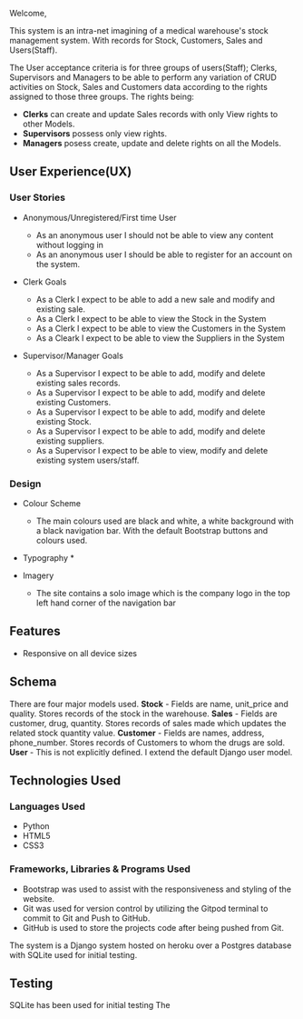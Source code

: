 Welcome,

This system is an intra-net imagining of a medical warehouse's stock management system. With records for Stock, Customers, Sales and Users(Staff). 

The User acceptance criteria is for three groups of users(Staff); Clerks, Supervisors and Managers to be able to perform any variation of CRUD activities on Stock, Sales and Customers data according to the rights assigned to those three groups. 
The rights being:
- **Clerks** can create and update Sales records with only View rights to other Models.
- **Supervisors** possess only view rights.
- **Managers** posess create, update and delete rights on all the Models.

## User Experience(UX)
### User Stories
* Anonymous/Unregistered/First time User
    * As an anonymous user I should not be able to view any content without logging in
    * As an anonymous user I should be able to register for an account on the system.

* Clerk Goals
    * As a Clerk I expect to be able to add a new sale and modify and existing sale.
    * As a Clerk I expect to be able to view the Stock in the System
    * As a Clerk I expect to be able to view the Customers in the System
    * As a Cleark I expect to be able to view the Suppliers in the System

* Supervisor/Manager Goals
    * As a Supervisor I expect to be able to add, modify and delete existing sales records.
    * As a Supervisor I expect to be able to add, modify and delete existing Customers.
    * As a Supervisor I expect to be able to add, modify and delete existing Stock.
    * As a Supervisor I expect to be able to add, modify and delete existing suppliers.
    * As a Supervisor I expect to be able to view, modify and delete existing system users/staff.

### Design
* Colour Scheme
    * The main colours used are black and white, a white background with a black navigation bar. With the default Bootstrap buttons and colours used.

* Typography
    *

* Imagery
    * The site contains a solo image which is the company logo in the top left hand corner of the navigation bar

## Features
* Responsive on all device sizes

## Schema
There are four major models used.
**Stock** - Fields are name, unit_price and quality. Stores records of the stock in the warehouse.
**Sales** - Fields are customer, drug, quantity. Stores records of sales made which updates the related stock quantity value.
**Customer** - Fields are names, address, phone_number. Stores records of Customers to whom the drugs are sold. 
**User** - This is not explicitly defined. I extend the default Django user model.

## Technologies Used
### Languages Used
* Python
* HTML5
* CSS3

### Frameworks, Libraries & Programs Used
* Bootstrap was used to assist with the responsiveness and styling of the website.
* Git was used for version control by utilizing the Gitpod terminal to commit to Git and Push to GitHub.
* GitHub is used to store the projects code after being pushed from Git.

The system is a Django system hosted on heroku over a Postgres database with SQLite used for initial testing.

## Testing
SQLite has been used for initial testing
The

